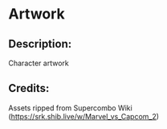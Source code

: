 # Artwork

## Description: 

Character artwork

## Credits: 

Assets ripped from Supercombo Wiki (https://srk.shib.live/w/Marvel_vs_Capcom_2)

